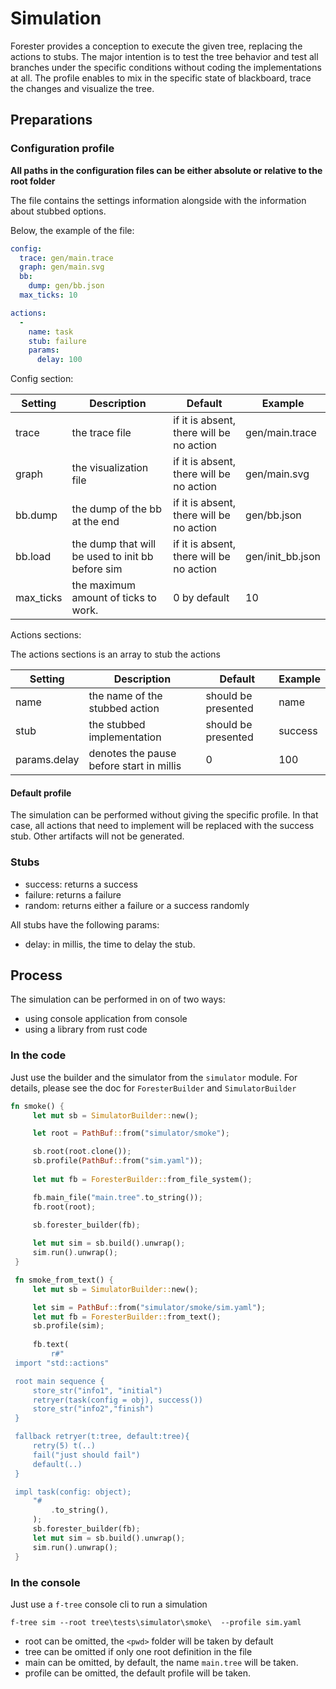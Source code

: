 # Simulation

Forester provides a conception to execute the given tree, replacing the actions to stubs.
The major intention is to test the tree behavior and test all branches under the specific conditions
without coding the implementations at all.
The profile enables to mix in the specific state of blackboard, trace the changes and visualize the tree.


## Preparations


### Configuration profile

**All paths in the configuration files can be either absolute or relative to the root folder**

The file contains the settings information alongside with the information about stubbed options.

Below, the example of the file:

```yaml
config:
  trace: gen/main.trace
  graph: gen/main.svg
  bb:
    dump: gen/bb.json
  max_ticks: 10

actions:
  -
    name: task
    stub: failure
    params:
      delay: 100
```

Config section:

| Setting   | Description                                      | Default                                  | Example          |
|-----------|--------------------------------------------------|------------------------------------------|------------------|
| trace     | the trace file                                   | if it is absent, there will be no action | gen/main.trace   |
| graph     | the visualization file                           | if it is absent, there will be no action | gen/main.svg     |
| bb.dump   | the dump of the bb at the end                    | if it is absent, there will be no action | gen/bb.json      |
| bb.load   | the dump that will be used to init bb before sim | if it is absent, there will be no action | gen/init_bb.json |
| max_ticks | the maximum amount of ticks to work.             | 0 by default                             | 10               |

Actions sections:

The actions sections is an array to stub the actions

| Setting      | Description                              | Default             | Example |
|--------------|------------------------------------------|---------------------|---------|
| name         | the name of the stubbed action           | should be presented | name    |
| stub         | the stubbed implementation               | should be presented | success |
| params.delay | denotes the pause before start in millis | 0                   | 100     |


#### Default profile
The simulation can be performed without giving the specific profile.
In that case, all actions that need to implement will be replaced with the success stub.
Other artifacts will not be generated. 

### Stubs

- success: returns a success
- failure: returns a failure
- random: returns either a failure or a success randomly

All stubs have the following params:
- delay: in millis, the time to delay the stub.

## Process

The simulation can be performed in on of two ways:
- using console application from console
- using a library from rust code

### In the code

Just use the builder and the simulator from the `simulator` module. For details, 
please see the doc for `ForesterBuilder` and `SimulatorBuilder`

```rust
fn smoke() {
     let mut sb = SimulatorBuilder::new();

     let root = PathBuf::from("simulator/smoke");

     sb.root(root.clone());
     sb.profile(PathBuf::from("sim.yaml"));
     
     let mut fb = ForesterBuilder::from_file_system();

     fb.main_file("main.tree".to_string());
     fb.root(root);

     sb.forester_builder(fb);
     
     let mut sim = sb.build().unwrap();
     sim.run().unwrap();
 }

 fn smoke_from_text() {
     let mut sb = SimulatorBuilder::new();

     let sim = PathBuf::from("simulator/smoke/sim.yaml");
     let mut fb = ForesterBuilder::from_text();
     sb.profile(sim);
     
     fb.text(
         r#"
 import "std::actions"

 root main sequence {
     store_str("info1", "initial")
     retryer(task(config = obj), success())
     store_str("info2","finish")
 }

 fallback retryer(t:tree, default:tree){
     retry(5) t(..)
     fail("just should fail")
     default(..)
 }

 impl task(config: object);
     "#
         .to_string(),
     );    
     sb.forester_builder(fb);
     let mut sim = sb.build().unwrap();
     sim.run().unwrap();
 }

```


### In the console

Just use a `f-tree` console cli to run a simulation

```shell
f-tree sim --root tree\tests\simulator\smoke\  --profile sim.yaml
```

- root can be omitted, the `<pwd>` folder will be taken by default
- tree can be omitted if only one root definition in the file
- main can be omitted, by default, the name `main.tree` will be taken.  
- profile can be omitted, the default profile will be taken.  
